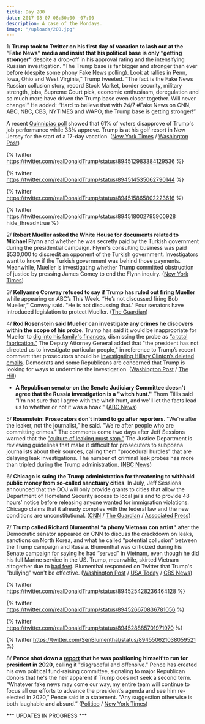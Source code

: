 ```yaml
---
title: Day 200
date: 2017-08-07 08:50:00 -07:00
description: A case of the Mondays.
image: "/uploads/200.jpg"
---
```


1/ **Trump took to Twitter on his first day of vacation to lash out at the “Fake News” media and insist that his political base is only “getting stronger"** despite a drop-off in his approval rating and the intensifying Russian investigation. “The Trump base is far bigger and stronger than ever before (despite some phony Fake News polling). Look at rallies in Penn, Iowa, Ohio and West Virginia,” Trump tweeted. “The fact is the Fake News Russian collusion story, record Stock Market, border security, military strength, jobs, Supreme Court pick, economic enthusiasm, deregulation and so much more have driven the Trump base even closer together. Will never change!” He added: “Hard to believe that with 24/7 #Fake News on CNN, ABC, NBC, CBS, NYTIMES and WAPO, the Trump base is getting stronger!”

A recent [Quinnipiac poll](https://whatthefuckjusthappenedtoday.com/2017/08/02/day-195/#poll-61-disapprove-of-trumps-job-per) showed that 61% of voters disapprove of Trump's job performance while 33% approve. Trump is at his golf resort in New Jersey for the start of a 17-day vacation. ([New York Times](https://www.nytimes.com/2017/08/07/us/politics/trump-breaks-from-vacation-to-tweet-outrage-at-media-and-rally-his-base.html) / [Washington Post](https://www.washingtonpost.com/news/post-politics/wp/2017/08/07/trump-says-his-political-base-is-stronger-than-ever-despite-polling-to-the-contrary/))

{% twitter https://twitter.com/realDonaldTrump/status/894512983384129536 %}

{% twitter https://twitter.com/realDonaldTrump/status/894514535062790144 %}

{% twitter https://twitter.com/realDonaldTrump/status/894515865802223616 %}

{% twitter https://twitter.com/realDonaldTrump/status/894518002795900928 hide_thread=true %}

2/ **Robert Mueller asked the White House for documents related to Michael Flynn** and whether he was secretly paid by the Turkish government during the presidential campaign. Flynn's consulting business was paid $530,000 to discredit an opponent of the Turkish government. Investigators want to know if the Turkish government was behind those payments. Meanwhile, Mueller is investigating whether Trump committed obstruction of justice by pressing James Comey to end the Flynn inquiry. ([New York Times](https://www.nytimes.com/2017/08/04/us/politics/robert-mueller-michael-flynn-turkey.html))

3/ **Kellyanne Conway refused to say if Trump has ruled out firing Mueller** while appearing on ABC’s This Week. “He’s not discussed firing Bob Mueller,” Conway said. "He is not discussing that." Four senators have introduced legislation to protect Mueller. ([The Guardian](https://www.theguardian.com/us-news/2017/aug/06/donald-trump-robert-mueller-russia-kellyanne-conway))

4/ **Rod Rosenstein said Mueller can investigate any crimes he discovers within the scope of his probe**. Trump has said it would be inappropriate for Mueller to [dig into his family's finances](https://whatthefuckjusthappenedtoday.com/2017/07/20/day-182/#1-trump-would-have-never-hired-jeff), dismissing the probe as [“a total fabrication.”](https://whatthefuckjusthappenedtoday.com/2017/08/04/day-197/#2-trump-used-a-campaign-style-rally) The Deputy Attorney General added that "the president has not directed us to investigate particular people," in reference to Trump’s recent comment that prosecutors should be [investigating Hillary Clinton’s deleted emails](https://whatthefuckjusthappenedtoday.com/2017/07/25/day-187/#3-trump-ripped-jeff-sessions-on-twit). Democrats and some Republicans are concerned that Trump is looking for ways to undermine the investigation. ([Washington Post](https://www.washingtonpost.com/powerpost/rosenstein-special-counsel-mueller-can-investigate-any-crimes-he-uncovers-in-russia-probe/2017/08/06/2209365a-7aae-11e7-83c7-5bd5460f0d7e_story.html) / [The Hill](http://thehill.com/homenews/administration/345528-rosenstein-trump-has-not-directed-us-to-investigate-particular-people))

* **A Republican senator on the Senate Judiciary Committee doesn't agree that the Russia investigation is a "witch hunt."** Thom Tillis said “I'm not sure that I agree with the witch hunt, and we'll let the facts lead us to whether or not it was a hoax." ([ABC News](http://abcnews.go.com/Politics/republican-senator-unsure-agrees-trump-russia-probe-witch/story?id=49053096))

5/ **Rosenstein: Prosecutors don't intend to go after reporters**. "We're after the leaker, not the journalist," he said. "We're after people who are committing crimes." The comments come two days after Jeff Sessions warned that the ["culture of leaking must stop."](https://whatthefuckjusthappenedtoday.com/2017/08/04/day-197/#7-jeff-sessions-issued-a-warning-tha)  The Justice Department is reviewing guidelines that make it difficult for prosecutors to subpoena journalists about their sources, calling them "procedural hurdles" that are delaying leak investigations. The number of criminal leak probes has more than tripled during the Trump administration. ([NBC News](http://www.nbcnews.com/politics/politics-news/deputy-ag-rosenstein-says-prosecutors-don-t-intend-go-after-n790076))

6/ **Chicago is suing the Trump administration for threatening to withhold public money from so-called sanctuary cities**. In July, Jeff Sessions announced that the DOJ will only provide grants to cities that allow the Department of Homeland Security access to local jails and to provide 48 hours’ notice before releasing anyone wanted for immigration violations. Chicago claims that it already complies with the federal law and the new conditions are unconstitutional. ([CNN](http://www.cnn.com/2017/08/07/politics/rahm-emanuel-doj-sanctuary-city-cnntv/index.html) / [The Guardian](https://www.theguardian.com/us-news/2017/aug/06/chicago-sue-trump-administration-sanctuary-cities) / [Associated Press](https://apnews.com/12e9b3a6f2ec451a8a82c3c8b81aaced/Chicago-to-file-federal-lawsuit-over-sanctuary-cities-threat))

7/ **Trump called Richard Blumenthal “a phony Vietnam con artist"** after the Democratic senator appeared on CNN to discuss the crackdown on leaks, sanctions on North Korea, and what he called "potential collusion" between the Trump campaign and Russia. Blumenthal was criticized during his Senate campaign for saying he had “served” in Vietnam, even though he did his full Marine service in the US. Trump, meanwhile, skirted Vietnam altogether due to [bad feet](https://www.nytimes.com/2016/08/02/us/politics/donald-trump-draft-record.html). Blumenthal responded on Twitter that Trump's "bullying" won't be effective. ([Washington Post](https://www.washingtonpost.com/news/post-politics/wp/2017/08/07/trump-renews-attack-on-democratic-senator-calling-him-a-vietnam-con-artist-on-twitter/) / [USA Today](https://www.usatoday.com/story/news/politics/onpolitics/2017/08/07/donald-trump-attacks-richard-blumenthal-over-vietnam-service/544457001/) / [CBS News](http://www.cbsnews.com/news/richard-blumenthal-responds-to-trumps-tweets-about-russian-collusion-and-vietnam/))

{% twitter https://twitter.com/realDonaldTrump/status/894525428236464128 %}

{% twitter https://twitter.com/realDonaldTrump/status/894526670836781056 %}

{% twitter https://twitter.com/realDonaldTrump/status/894528885701971970 %}

{% twitter https://twitter.com/SenBlumenthal/status/894550621038059521 %}

8/ **Pence shot down a [report](https://www.nytimes.com/2017/08/05/us/politics/2020-campaign-president-trump-cotton-sasse-pence.html) that he was positioning himself to run for president in 2020**, calling it "disgraceful and offensive." Pence has created his own political fund-raising committee, signaling to major Republican donors that he's the heir apparent if Trump does not seek a second term. “Whatever fake news may come our way, my entire team will continue to focus all our efforts to advance the president’s agenda and see him re-elected in 2020," Pence said in a statement. "Any suggestion otherwise is both laughable and absurd.” ([Politico](http://www.politico.com/story/2017/08/06/pence-new-york-times-2020-trump-241365) / [New York Times](https://www.nytimes.com/2017/08/06/us/politics/mike-pence-election-2020.html))

\*\*\* UPDATES IN PROGRESS \*\*\*